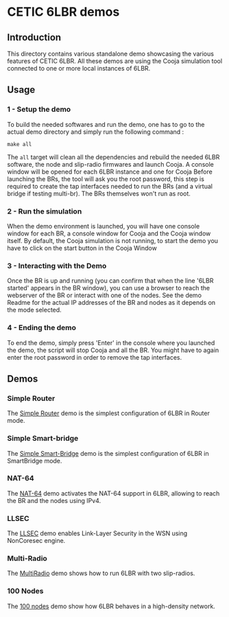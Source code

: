 # CETIC 6LBR demos

## Introduction

This directory contains various standalone demo showcasing the various features of CETIC 6LBR. All these demos are using the Cooja simulation tool connected to one or more local instances of 6LBR.

## Usage

### 1 - Setup the demo

To build the needed softwares and run the demo, one has to go to the actual demo directory and simply run the following command :

    make all
    
The `all` target will clean all the dependencies and rebuild the needed 6LBR software, the node and slip-radio firmwares and launch Cooja. A console window will be opened for each 6LBR instance and one for Cooja
Before launching the BRs, the tool will ask you the root password, this step is required to create the tap interfaces needed to run the BRs (and a virtual bridge if testing multi-br). The BRs themselves won't run as root.

### 2 - Run the simulation

When the demo environment is launched, you will have one console window for each BR, a console window for Cooja and the Cooja window itself. By default, the Cooja simulation is not running, to start the demo you have to click on the start button in the Cooja Window

### 3 - Interacting with the Demo

Once the BR is up and running (you can confirm that when the line '6LBR started' appears in the BR window), you can use a browser to reach the webserver of the BR or interact with one of the nodes. See the demo Readme for the actual IP addresses of the BR and nodes as it depends on the mode selected.

### 4 - Ending the demo

To end the demo, simply press 'Enter' in the console where you launched the demo, the script will stop Cooja and all the BR. You might have to again enter the root password in order to remove the tap interfaces.

## Demos

### Simple Router

The [Simple Router](simple-router/README.md) demo is the simplest configuration of 6LBR in Router mode.

### Simple Smart-bridge

The [Simple Smart-Bridge](simple-smartbridge/README.md) demo is the simplest configuration of 6LBR in SmartBridge mode.

### NAT-64

The [NAT-64](nat64/README.md) demo activates the NAT-64 support in 6LBR, allowing to reach the BR and the nodes using IPv4.

### LLSEC

The [LLSEC](llsec/README.md) demo enables Link-Layer Security in the WSN using NonCoresec engine.

### Multi-Radio

The [MultiRadio](multi-radio/README.md) demo shows how to run 6LBR with two slip-radios.

### 100 Nodes

The [100 nodes](100-nodes/README.md) demo show how 6LBR behaves in a high-density network.
